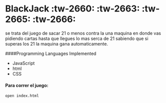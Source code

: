 # BlackJack :tw-2660: :tw-2663: :tw-2665: :tw-2666:
se trata del juego de sacar 21 o menos contra la una maquina en donde vas pidiendo cartas hasta que llegues lo mas serca de 21 sabiendo que si superas los 21 la maquina gana automaticamente.  


####Programming Languages Implemented 
- JavaScript
- html
- CSS

#### Para correr el juego:
```
open index.html
```
